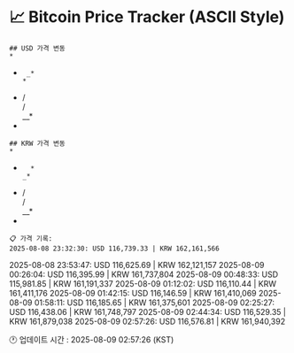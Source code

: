 # 📈 Bitcoin Price Tracker (ASCII Style)
    ## USD 가격 변동 
    *         
          
 *      _*
       *  
  *   /   
      /   
    __*   
   *      
    ## KRW 가격 변동
    *         
 *        
         *
       _* 
  *   /   
      /   
    __*   
   *      
    📋 가격 기록:
    2025-08-08 23:32:30: USD 116,739.33 | KRW 162,161,566
2025-08-08 23:53:47: USD 116,625.69 | KRW 162,121,157
2025-08-09 00:26:04: USD 116,395.99 | KRW 161,737,804
2025-08-09 00:48:33: USD 115,981.85 | KRW 161,191,337
2025-08-09 01:12:02: USD 116,110.44 | KRW 161,411,176
2025-08-09 01:42:15: USD 116,146.59 | KRW 161,410,069
2025-08-09 01:58:11: USD 116,185.65 | KRW 161,375,601
2025-08-09 02:25:27: USD 116,438.06 | KRW 161,748,797
2025-08-09 02:44:34: USD 116,529.35 | KRW 161,879,038
2025-08-09 02:57:26: USD 116,576.81 | KRW 161,940,392
    
🕐 업데이트 시간 : 2025-08-09 02:57:26 (KST)
